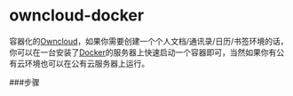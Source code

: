 # owncloud-docker

容器化的[Owncloud](http://owncloud.org/)，如果你需要创建一个个人文档/通讯录/日历/书签环境的话，你可以在一台安装了[Docker](http://www.docker.com)的服务器上快速启动一个容器即可，当然如果你有公有云环境也可以在公有云服务器上运行。

###步骤

